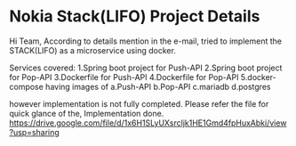 # Nokia Stack(LIFO) Project Details

Hi Team,
According to details mention in the e-mail,
tried to implement the STACK(LIFO) as a microservice
using docker.

Services covered:
1.Spring boot project for Push-API
2.Spring boot project for Pop-API
3.Dockerfile for Push-API
4.Dockerfile for Pop-API
5.docker-compose having images of
  a.Push-API
  b.Pop-API
  c.mariadb
  d.postgres

however implementation is not fully completed.
Please refer the file for quick glance of the,
Implementation done.
https://drive.google.com/file/d/1x6H1SLyUXsrcljk1HE1Gmd4fpHuxAbki/view?usp=sharing
